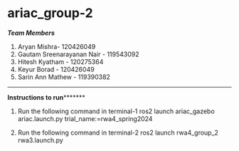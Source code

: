 # ariac_group-2
*****Team Members*****
1. Aryan Mishra- 120426049
2. Gautam Sreenarayanan Nair - 119543092
3. Hitesh Kyatham - 120275364
4. Keyur Borad - 120426049
5. Sarin Ann Mathew - 119390382
**************************************
******Instructions to run*************
1. Run the following command in terminal-1
ros2 launch ariac_gazebo ariac.launch.py trial_name:=rwa4_spring2024

2. Run the following command in terminal-2
ros2 launch rwa4_group_2 rwa3.launch.py

   
